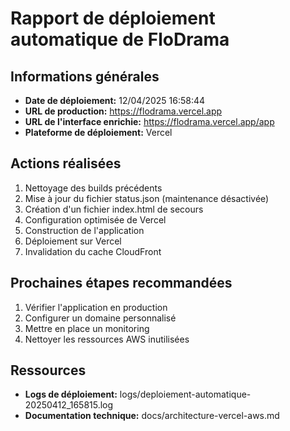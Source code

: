 # Rapport de déploiement automatique de FloDrama

## Informations générales
- **Date de déploiement:** 12/04/2025 16:58:44
- **URL de production:** https://flodrama.vercel.app
- **URL de l'interface enrichie:** https://flodrama.vercel.app/app
- **Plateforme de déploiement:** Vercel

## Actions réalisées
1. Nettoyage des builds précédents
2. Mise à jour du fichier status.json (maintenance désactivée)
3. Création d'un fichier index.html de secours
4. Configuration optimisée de Vercel
5. Construction de l'application
6. Déploiement sur Vercel
7. Invalidation du cache CloudFront

## Prochaines étapes recommandées
1. Vérifier l'application en production
2. Configurer un domaine personnalisé
3. Mettre en place un monitoring
4. Nettoyer les ressources AWS inutilisées

## Ressources
- **Logs de déploiement:** logs/deploiement-automatique-20250412_165815.log
- **Documentation technique:** docs/architecture-vercel-aws.md

